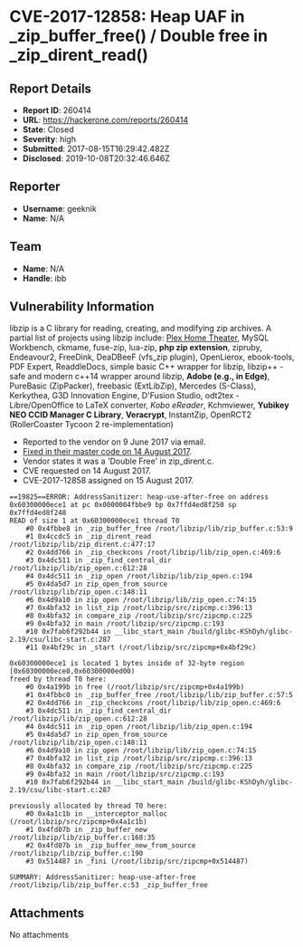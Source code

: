 # CVE-2017-12858: Heap UAF in _zip_buffer_free() / Double free in _zip_dirent_read()

## Report Details
- **Report ID**: 260414
- **URL**: https://hackerone.com/reports/260414
- **State**: Closed
- **Severity**: high
- **Submitted**: 2017-08-15T16:29:42.482Z
- **Disclosed**: 2019-10-08T20:32:46.646Z

## Reporter
- **Username**: geeknik
- **Name**: N/A

## Team
- **Name**: N/A
- **Handle**: ibb

## Vulnerability Information
libzip is a C library for reading, creating, and modifying zip archives. A partial list of projects using libzip include: [Plex Home Theater](https://support.plex.tv/hc/en-us/articles/204096476-License-Information), MySQL Workbench, ckmame, fuse-zip, lua-zip, **php zip extension**, zipruby, Endeavour2, FreeDink, DeaDBeeF (vfs_zip plugin), OpenLierox, ebook-tools, PDF Expert, ReaddleDocs, simple basic C++ wrapper for libzip, libzip++ - safe and modern c++14 wrapper around libzip, **Adobe (e.g., in Edge)**, PureBasic (ZipPacker), freebasic (ExtLibZip), Mercedes (S-Class), Kerkythea, G3D Innovation Engine, D'Fusion Studio, odt2tex - Libre/OpenOffice to LaTeX converter, *Kobo eReader*, Kchmviewer, **Yubikey NEO CCID Manager C Library**, **Veracrypt**, InstantZip, OpenRCT2 (RollerCoaster Tycoon 2 re-implementation)

- Reported to the vendor on 9 June 2017 via email.
- [Fixed in their master code on 14 August 2017](https://github.com/nih-at/libzip/commit/2217022b7d1142738656d891e00b3d2d9179b796#diff-df71eca2e47a996fe7a792832da8745c). 
- Vendor states it was a 'Double Free' in zip_dirent.c.
- CVE requested on 14 August 2017.
- CVE-2017-12858 assigned on 15 August 2017.


```
==19825==ERROR: AddressSanitizer: heap-use-after-free on address 0x60300000ece1 at pc 0x0000004fbbe9 bp 0x7ffd4ed8f250 sp 0x7ffd4ed8f248
READ of size 1 at 0x60300000ece1 thread T0
    #0 0x4fbbe8 in _zip_buffer_free /root/libzip/lib/zip_buffer.c:53:9
    #1 0x4ccdc5 in _zip_dirent_read /root/libzip/lib/zip_dirent.c:477:17
    #2 0x4dd766 in _zip_checkcons /root/libzip/lib/zip_open.c:469:6
    #3 0x4dc511 in _zip_find_central_dir /root/libzip/lib/zip_open.c:612:28
    #4 0x4dc511 in _zip_open /root/libzip/lib/zip_open.c:194
    #5 0x4da5d7 in zip_open_from_source /root/libzip/lib/zip_open.c:148:11
    #6 0x4d9a10 in zip_open /root/libzip/lib/zip_open.c:74:15
    #7 0x4bfa32 in list_zip /root/libzip/src/zipcmp.c:396:13
    #8 0x4bfa32 in compare_zip /root/libzip/src/zipcmp.c:225
    #9 0x4bfa32 in main /root/libzip/src/zipcmp.c:193
    #10 0x7fab6f292b44 in __libc_start_main /build/glibc-KShDyh/glibc-2.19/csu/libc-start.c:287
    #11 0x4bf29c in _start (/root/libzip/src/zipcmp+0x4bf29c)

0x60300000ece1 is located 1 bytes inside of 32-byte region [0x60300000ece0,0x60300000ed00)
freed by thread T0 here:
    #0 0x4a199b in free (/root/libzip/src/zipcmp+0x4a199b)
    #1 0x4fbbc0 in _zip_buffer_free /root/libzip/lib/zip_buffer.c:57:5
    #2 0x4dd766 in _zip_checkcons /root/libzip/lib/zip_open.c:469:6
    #3 0x4dc511 in _zip_find_central_dir /root/libzip/lib/zip_open.c:612:28
    #4 0x4dc511 in _zip_open /root/libzip/lib/zip_open.c:194
    #5 0x4da5d7 in zip_open_from_source /root/libzip/lib/zip_open.c:148:11
    #6 0x4d9a10 in zip_open /root/libzip/lib/zip_open.c:74:15
    #7 0x4bfa32 in list_zip /root/libzip/src/zipcmp.c:396:13
    #8 0x4bfa32 in compare_zip /root/libzip/src/zipcmp.c:225
    #9 0x4bfa32 in main /root/libzip/src/zipcmp.c:193
    #10 0x7fab6f292b44 in __libc_start_main /build/glibc-KShDyh/glibc-2.19/csu/libc-start.c:287

previously allocated by thread T0 here:
    #0 0x4a1c1b in __interceptor_malloc (/root/libzip/src/zipcmp+0x4a1c1b)
    #1 0x4fd07b in _zip_buffer_new /root/libzip/lib/zip_buffer.c:168:35
    #2 0x4fd07b in _zip_buffer_new_from_source /root/libzip/lib/zip_buffer.c:190
    #3 0x514487 in _fini (/root/libzip/src/zipcmp+0x514487)

SUMMARY: AddressSanitizer: heap-use-after-free /root/libzip/lib/zip_buffer.c:53 _zip_buffer_free
```

## Attachments
No attachments
